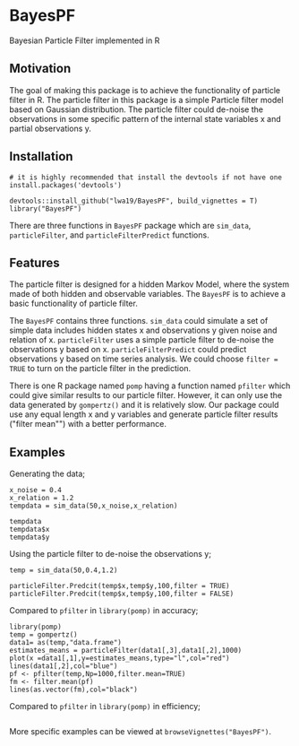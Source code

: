 # BayesPF
Bayesian Particle Filter implemented in R

## Motivation
The goal of making this package is to achieve the functionality of particle filter in R. The particle filter in this package is a simple Particle filter model based on Gaussian distribution. The particle filter could de-noise the observations in some specific pattern of the internal state variables x and partial observations y.

## Installation
```
# it is highly recommended that install the devtools if not have one
install.packages('devtools')

devtools::install_github("lwa19/BayesPF", build_vignettes = T)
library("BayesPF")
```
There are three functions in `BayesPF` package which are `sim_data`, `particleFilter`, and `particleFilterPredict` functions. 

## Features
The particle filter is designed for a hidden Markov Model, where the system made of both hidden and observable variables. The `BayesPF` is to achieve a basic functionality of particle filter. 

The `BayesPF` contains three functions. 
`sim_data` could simulate a set of simple data includes hidden states x and observations y given noise and relation of x. 
`particleFilter` uses a simple particle filter to de-noise the observations y based on x. 
`particleFilterPredict` could predict observations y based on time series analysis. We could choose `filter = TRUE` to turn on the particle filter in the prediction.

There is one R package named `pomp` having a function named `pfilter` which could give similar results to our particle filter. However, it can only use the data generated by `gompertz()` and it is relatively slow. Our package could use any equal length x and y variables and generate particle filter results ("filter mean"") with a better performance.


## Examples

Generating the data;
```
x_noise = 0.4
x_relation = 1.2
tempdata = sim_data(50,x_noise,x_relation)

tempdata
tempdata$x
tempdata$y
```

Using the particle filter to de-noise the observations y;
```
temp = sim_data(50,0.4,1.2)

particleFilter.Predcit(temp$x,temp$y,100,filter = TRUE)
particleFilter.Predcit(temp$x,temp$y,100,filter = FALSE)
```


Compared to `pfilter` in `library(pomp)` in accuracy;
```
library(pomp)
temp = gompertz()
data1= as(temp,"data.frame")
estimates_means = particleFilter(data1[,3],data1[,2],1000)
plot(x =data1[,1],y=estimates_means,type="l",col="red")
lines(data1[,2],col="blue")
pf <- pfilter(temp,Np=1000,filter.mean=TRUE)
fm <- filter.mean(pf)
lines(as.vector(fm),col="black")
```


Compared to `pfilter` in `library(pomp)` in efficiency;
```

```

More specific examples can be viewed at `browseVignettes("BayesPF")`.

